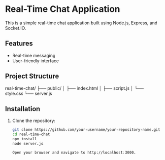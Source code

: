 # Real-Time Chat Application

This is a simple real-time chat application built using Node.js, Express, and Socket.IO.

## Features

- Real-time messaging
- User-friendly interface

## Project Structure


real-time-chat/ ├── public/ │ ├── index.html │ ├── script.js │ └── style.css └── server.js


## Installation

1. Clone the repository:
   ```sh
   git clone https://github.com/your-username/your-repository-name.git
   cd real-time-chat
   npm install
   node server.js

   Open your browser and navigate to http://localhost:3000.
